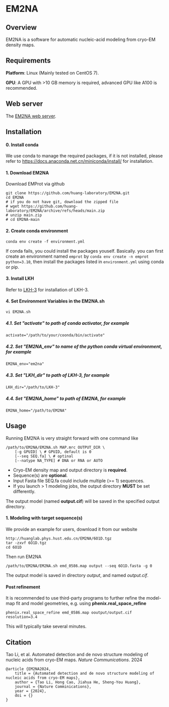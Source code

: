 # EM2NA
## Overview
EM2NA is a software for automatic nucleic-acid modeling from cryo-EM density maps. 

## Requirements
**Platform**: Linux (Mainly tested on CentOS 7).

**GPU**: A GPU with >10 GB memory is required, advanced GPU like A100 is recommended.

## Web server
The [EM2NA web server](http://huanglab.phys.hust.edu.cn/EM2NA/server.php).

## Installation
#### 0. Install conda

We use conda to manage the required packages, if it is not installed, please refer to https://docs.anaconda.net.cn/miniconda/install/ for installation.

#### 1. Download EM2NA

Download EMProt via github
```
git clone https://github.com/huang-laboratory/EM2NA.git
cd EM2NA
# if you do not have git, download the zipped file
# wget https://github.com/huang-laboratory/EM2NA/archive/refs/heads/main.zip
# unzip main.zip
# cd EM2NA-main
```

#### 2. Create conda environment
```
conda env create -f environment.yml
```
If conda fails, you could install the packages youself. Basically. you can first create an environment named `emprot` by `conda env create -n emprot python=3.10`, then install the packages listed in `environment.yml` using conda or pip.

#### 3. Install LKH
Refer to [LKH-3](http://webhotel4.ruc.dk/~keld/research/LKH-3) for installation of LKH-3.

#### 4. Set Environment Variables in the EM2NA.sh
```vi EM2NA.sh```

##### 4.1. Set "activate" to path of conda activator, for example
```activate="/path/to/your/coonda/bin/activate"```

##### 4.2. Set "EM2NA_env" to name of the python conda virtual environment, for example
```EM2NA_env="em2na"```

##### 4.3. Set "LKH_dir" to path of LKH-3, for example
```LKH_dir="/path/to/LKH-3"```

##### 4.4. Set "EM2NA_home" to path of EM2NA, for example
```EM2NA_home="/path/to/EM2NA"```

## Usage
Running EM2NA is very straight forward with one command like
```
/path/to/EM2NA/EM2NA.sh MAP.mrc OUTPUT_DIR \
    [-g GPUID] \ # GPUID, default is 0
    [--seq SEQ.fa] \ # optinal
    [--natype NA_TYPE] # DNA or RNA or AUTO
```
- Cryo-EM density map and output directory is **required**.
- Sequence(s) are **optional**.
- Input Fasta file SEQ.fa could include multiple (>= 1) sequences.
- If you launch > 1 modeling jobs, the output directory **MUST** be set differently.

The output model (named **output.cif**) will be saved in the specified output directory.

#### 1. Modeling with target sequence(s)
We provide an example for users, download it from our website
```
http://huanglab.phys.hust.edu.cn/EM2NA/6O1D.tgz
tar -zxvf 6O1D.tgz
cd 6O1D
```
Then run EM2NA
```
/path/to/EM2NA/EM2NA.sh emd_0586.map output --seq 6O1D.fasta -g 0
```
The output model is saved in directory *output*, and named *output.cif*.

#### Post refinement
It is recommended to use third-party programs to further refine the model-map fit and model geometries, e.g. using **phenix.real_space_refine**
```
phenix.real_space_refine emd_0586.map ooutput/output.cif resolution=3.4
```
This will typically take several minutes.


## Citation
Tao Li, et al. Automated detection and de novo structure modeling of nucleic acids from cryo-EM maps. *Nature Communications*. 2024
```
@article {EM2NA2024,
	title = {Automated detection and de novo structure modeling of nucleic acids from cryo-EM maps},
	author = {Tao Li, Hong Cao, Jiahua He, Sheng-You Huang},
	journal = {Nature Comminications},
	year = {2024},
	doi = {}
}
```
